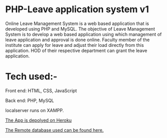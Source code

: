 # PHP-Leave application system v1


Online Leave Management System is a web based application that is developed using PHP and MySQL. The objective of Leave Management System is to develop a web based application using which management of leave application and approval is done online. Faculty member of the institute can apply for leave and adjust their load directly from this application. HOD of their respective department can grant the leave application.

# Tech used:-
Front end: HTML, CSS, JavaScript

Back end: PHP, MySQL 

localserver runs on XAMPP.

[The App is depolyed on Heroku](https://php-leave-application-system.herokuapp.com/)<br>

[The Remote database used can be found here.](https://remotemysql.com/)


